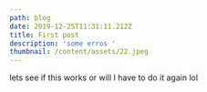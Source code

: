 ```yaml
---
path: blog
date: 2019-12-25T11:31:11.212Z
title: First post
description: 'some erros '
thumbnail: /content/assets/22.jpeg
---
```

lets see if this works or will I have to do it again lol
